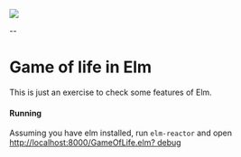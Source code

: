 ![](https://img.shields.io/badge/status-awesome-orange.svg?style=flat-square)

--

# Game of life in Elm

This is just an exercise to check some features of Elm.

#### Running

Assuming you have elm installed, run `elm-reactor` and open [http://localhost:8000/GameOfLife.elm? debug](http://localhost:8000/GameOfLife.elm?debug)
